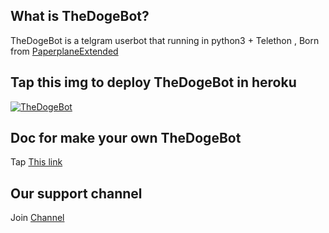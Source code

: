 
## What is TheDogeBot?
TheDogeBot is a telgram userbot that running in python3 + Telethon ,  Born from <a href="https://github.com/AvinashReddy3108/PaperplaneExtended">PaperplaneExtended</a> 


## Tap this img to deploy TheDogeBot in heroku
<a href="https://dashboard.heroku.com/new?button-url=https%3A%2F%2Fgithub.com%2FTheDogeBot%2FTheDogeBot&template=https%3A%2F%2Fgithub.com%2FTheDogeBot%2FTheDogeBot"> <img src="https://www.herokucdn.com/deploy/button.svg" alt="TheDogeBot" /></a></p>


## Doc for make your own TheDogeBot
Tap <a href="https://t.me/team_illuminate">This link</a> 



## Our support channel
Join <a href="https://t.me/team_illuminate">Channel








